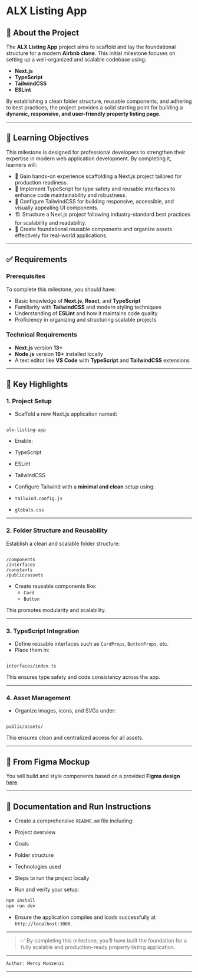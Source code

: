 
# ALX Listing App 

## 📌 About the Project

The **ALX Listing App** project aims to scaffold and lay the foundational structure for a modern **Airbnb clone**. This initial milestone focuses on setting up a well-organized and scalable codebase using:

- **Next.js**
- **TypeScript**
- **TailwindCSS**
- **ESLint**

By establishing a clean folder structure, reusable components, and adhering to best practices, the project provides a solid starting point for building a **dynamic, responsive, and user-friendly property listing page**.

---

## 🎯 Learning Objectives

This milestone is designed for professional developers to strengthen their expertise in modern web application development. By completing it, learners will:

- 🚀 Gain hands-on experience scaffolding a Next.js project tailored for production readiness.
- 🧠 Implement TypeScript for type safety and reusable interfaces to enhance code maintainability and robustness.
- 🎨 Configure TailwindCSS for building responsive, accessible, and visually appealing UI components.
- 🏗️ Structure a Next.js project following industry-standard best practices for scalability and readability.
- 🧩 Create foundational reusable components and organize assets effectively for real-world applications.

---

## ✅ Requirements

### Prerequisites

To complete this milestone, you should have:

- Basic knowledge of **Next.js**, **React**, and **TypeScript**
- Familiarity with **TailwindCSS** and modern styling techniques
- Understanding of **ESLint** and how it maintains code quality
- Proficiency in organizing and structuring scalable projects

### Technical Requirements

- **Next.js** version **13+**
- **Node.js** version **16+** installed locally
- A text editor like **VS Code** with **TypeScript** and **TailwindCSS** extensions

---

## 🧱 Key Highlights

### 1. Project Setup

- Scaffold a new Next.js application named:

```

alx-listing-app

```

- Enable:
- TypeScript
- ESLint
- TailwindCSS

- Configure Tailwind with a **minimal and clean** setup using:
- `tailwind.config.js`
- `globals.css`

---

### 2. Folder Structure and Reusability

Establish a clean and scalable folder structure:

```

/components
/interfaces
/constants
/public/assets

```

- Create reusable components like:
  - `Card`
  - `Button`

This promotes modularity and scalability.

---

### 3. TypeScript Integration

- Define reusable interfaces such as `CardProps`, `ButtonProps`, etc.
- Place them in:

```

interfaces/index.ts

```

This ensures type safety and code consistency across the app.

---

### 4. Asset Management

- Organize images, icons, and SVGs under:

```

public/assets/

````

This ensures clean and centralized access for all assets.

---

## 🎨 From Figma Mockup

You will build and style components based on a provided **Figma design** [here]("https://www.figma.com/design/E2BRqdPcKkrnX6hLGPto8Z/Project-Airbnb").

---

## 📄 Documentation and Run Instructions

- Create a comprehensive `README.md` file including:
- Project overview
- Goals
- Folder structure
- Technologies used
- Steps to run the project locally

- Run and verify your setup:

```bash
npm install
npm run dev
````

* Ensure the application compiles and loads successfully at `http://localhost:3000`.

---

> ✅ By completing this milestone, you’ll have built the foundation for a fully scalable and production-ready property listing application.


---
```
Author: Mercy Munzenzi
```
---


